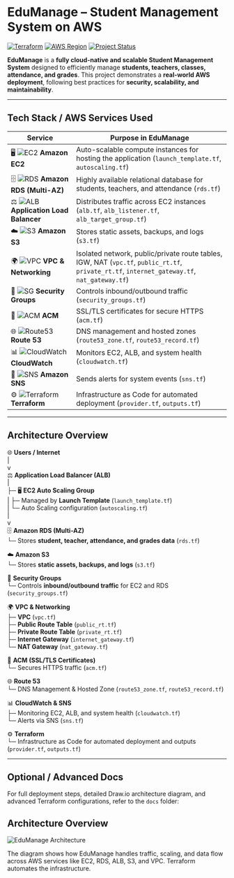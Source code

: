 # EduManage – Student Management System on AWS

[![Terraform](https://img.shields.io/badge/Terraform-v1.5.7-blue)](https://www.terraform.io/)
[![AWS Region](https://img.shields.io/badge/AWS-Asia%20Pacific%20(Mumbai)-orange)](https://aws.amazon.com/)
[![Project Status](https://img.shields.io/badge/Status-Completed-brightgreen)]()

**EduManage** is a **fully cloud-native and scalable Student Management System** designed to efficiently manage **students, teachers, classes, attendance, and grades**. This project demonstrates a **real-world AWS deployment**, following best practices for **security, scalability, and maintainability**.

---

## Tech Stack / AWS Services Used

| Service | Purpose in EduManage |
|---------|--------------------|
| 🖥️ ![EC2](https://img.shields.io/badge/EC2-Compute-blue) **Amazon EC2** | Auto-scalable compute instances for hosting the application (`launch_template.tf`, `autoscaling.tf`) |
| 🗄️ ![RDS](https://img.shields.io/badge/RDS-Database-orange) **Amazon RDS (Multi-AZ)** | Highly available relational database for students, teachers, and attendance (`rds.tf`) |
| ⚖️ ![ALB](https://img.shields.io/badge/ALB-LoadBalancer-yellow) **Application Load Balancer** | Distributes traffic across EC2 instances (`alb.tf`, `alb_listener.tf`, `alb_target_group.tf`) |
| ☁️ ![S3](https://img.shields.io/badge/S3-Storage-lightblue) **Amazon S3** | Stores static assets, backups, and logs (`s3.tf`) |
| 🌍 ![VPC](https://img.shields.io/badge/VPC-Network-green) **VPC & Networking** | Isolated network, public/private route tables, IGW, NAT (`vpc.tf`, `public_rt.tf`, `private_rt.tf`, `internet_gateway.tf`, `nat_gateway.tf`) |
| 🔐 ![SG](https://img.shields.io/badge/SecurityGroups-Firewall-red) **Security Groups** | Controls inbound/outbound traffic (`security_groups.tf`) |
| 🔑 ![ACM](https://img.shields.io/badge/ACM-Certificate-purple) **ACM** | SSL/TLS certificates for secure HTTPS (`acm.tf`) |
| 🌐 ![Route53](https://img.shields.io/badge/Route53-DNS-blueviolet) **Route 53** | DNS management and hosted zones (`route53_zone.tf`, `route53_record.tf`) |
| 📊 ![CloudWatch](https://img.shields.io/badge/CloudWatch-Monitoring-lightgrey) **CloudWatch** | Monitors EC2, ALB, and system health (`cloudwatch.tf`) |
| 📣 ![SNS](https://img.shields.io/badge/SNS-Notifications-pink) **Amazon SNS** | Sends alerts for system events (`sns.tf`) |
| ⚙️ ![Terraform](https://img.shields.io/badge/Terraform-IaC-lightblue) **Terraform** | Infrastructure as Code for automated deployment (`provider.tf`, `outputs.tf`) |

---

## Architecture Overview

🌐 **Users / Internet**  
   |  
   v  
⚖️ **Application Load Balancer (ALB)**  
   |  
   ├─ 🖥️ **EC2 Auto Scaling Group**  
   |      ├─ Managed by **Launch Template** (`launch_template.tf`)  
   |      └─ Auto Scaling configuration (`autoscaling.tf`)  
   |  
   v  
🗄️ **Amazon RDS (Multi-AZ)**  
   └─ Stores **student, teacher, attendance, and grades data** (`rds.tf`)  

☁️ **Amazon S3**  
   └─ Stores **static assets, backups, and logs** (`s3.tf`)  

🔐 **Security Groups**  
   └─ Controls **inbound/outbound traffic** for EC2 and RDS (`security_groups.tf`)  

🌍 **VPC & Networking**  
   ├─ **VPC** (`vpc.tf`)  
   ├─ **Public Route Table** (`public_rt.tf`)  
   ├─ **Private Route Table** (`private_rt.tf`)  
   ├─ **Internet Gateway** (`internet_gateway.tf`)  
   └─ **NAT Gateway** (`nat_gateway.tf`)  

🔑 **ACM (SSL/TLS Certificates)**  
   └─ Secures HTTPS traffic (`acm.tf`)  

🌐 **Route 53**  
   └─ DNS Management & Hosted Zone (`route53_zone.tf`, `route53_record.tf`)  

📊 **CloudWatch & SNS**  
   ├─ Monitoring EC2, ALB, and system health (`cloudwatch.tf`)  
   └─ Alerts via SNS (`sns.tf`)  

⚙️ **Terraform**  
   └─ Infrastructure as Code for automated deployment and outputs (`provider.tf`, `outputs.tf`)

---

## Optional / Advanced Docs

For full deployment steps, detailed Draw.io architecture diagram, and advanced Terraform configurations, refer to the `docs` folder:


## Architecture Overview

![EduManage Architecture](docs/architecture-diagram.png)

The diagram shows how EduManage handles traffic, scaling, and data flow across AWS services like EC2, RDS, ALB, S3, and VPC. Terraform automates the infrastructure.
